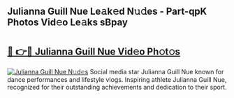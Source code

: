 ## Julianna Guill Nue Le𝚊k𝚎d N𝚞𝚍es - Part-qpK Photos Vid𝚎o Le𝚊ks sBpay

# <h2><a href="http://fb5fpup.evod.top/?m=Julianna+Guill+Nue">🔗 👉🔴 Julianna Guill Nue Vid𝚎o Ph𝚘t𝚘s</a></h2>

[![Julianna Guill Nue N𝚞d𝚎s](https://i.imgur.com/8V9OHl7.gif)](http://fb5fpup.evod.top/?m=Julianna+Guill+Nue)
Social media star Julianna Guill Nue known for dance performances and lifestyle vlogs. Inspiring athlete Julianna Guill Nue, recognized for their outstanding achievements and dedication to their sport. 
